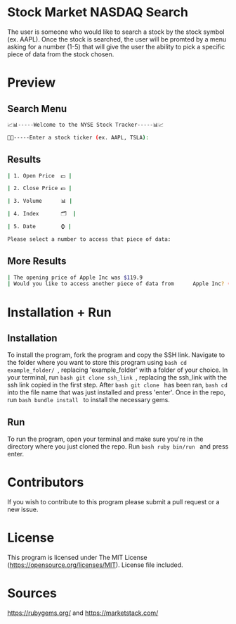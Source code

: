 # Stock Market NASDAQ Search

The user is someone who would like to search a stock by the stock symbol (ex. AAPL). Once the stock is searched, the user will be promted by a menu asking for a number (1-5) that will give the user the ability to pick a specific piece of data from the stock chosen.

# Preview 

## Search Menu

```bash
📈📊-----Welcome to the NYSE Stock Tracker-----📊📈

🚀🚀-----Enter a stock ticker (ex. AAPL, TSLA): 
```
## Results 

```bash
| 1. Open Price  💵 |

| 2. Close Price 💵 |

| 3. Volume      📊 |

| 4. Index       🗂  |

| 5. Date        ⌚️ |

Please select a number to access that piece of data:
```

## More Results 

```bash
| The opening price of Apple Inc was $119.9
| Would you like to access another piece of data from      Apple Inc? (Y or N)
```

# Installation + Run

## Installation

To install the program, fork the program and copy the SSH link. Navigate to the folder where you want to store this program using ```bash cd example_folder/ ```, replacing 'example_folder' with a folder of your choice. In your terminal, run ```bash git clone ssh_link ```, replacing the ssh_link with the ssh link copied in the first step. After ```bash git clone ``` has been ran, ```bash cd ``` into the file name that was just installed and press 'enter'. Once in the repo, run ```bash bundle install ``` to install the necessary gems.

## Run

To run the program, open your terminal and make sure you're in the directory where you just cloned the repo. Run ```bash ruby bin/run ``` and press enter.

# Contributors

If you wish to contribute to this program please submit a pull request or a new issue.

# License

This program is licensed under The MIT License (https://opensource.org/licenses/MIT). License file included.

# Sources

https://rubygems.org/ and https://marketstack.com/
